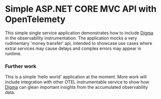# Simple ASP.NET CORE MVC API with OpenTelemety

This simple single service application demonstrates how to include [Digma](https://github.com/digma-ai/digma) in the observability instrumentation.
The application mocks a very rudimentary 'money transfer' api, intended to showcase use cases where extral services may cause delays and complex errors may appear in runtime.

### Further work

This is a simple 'hello world' application at the moment. 
More work will include integration with other OTEL instrumentable service to show how [Digma](https://github.com/digma-ai/digma)  can glean important insights from the accumulated observability data. 
